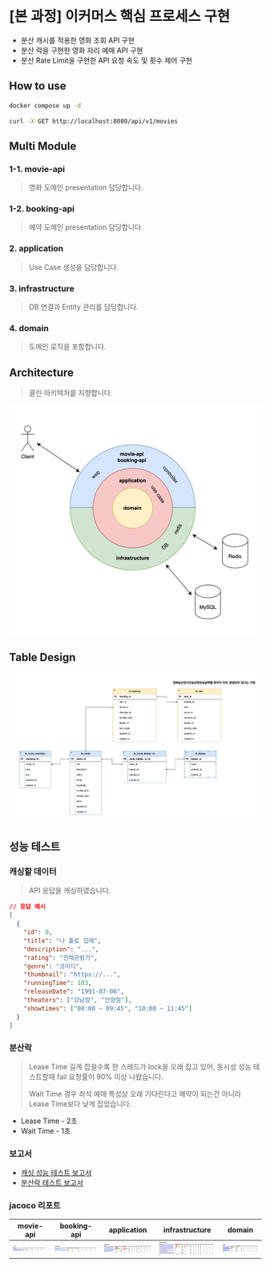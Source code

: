 # [본 과정] 이커머스 핵심 프로세스 구현
- 분산 캐시를 적용한 영화 조회 API 구현
- 분산 락을 구현한 영화 자리 예매 API 구현
- 분산 Rate Limit을 구현한 API 요청 속도 및 횟수 제어 구현

## How to use

```bash
docker compose up -d
```
```bash
curl -X GET http://localhost:8080/api/v1/movies
```

## Multi Module

### 1-1. movie-api
> 영화 도메인 presentation 담당합니다.

### 1-2. booking-api
> 예약 도메인 presentation 담당합니다.

### 2. application
> Use Case 생성을 담당합니다.

### 3. infrastructure
> DB 연결과 Entity 관리를 담당합니다.

### 4. domain
> 도메인 로직을 포함합니다.

## Architecture
> 클린 아키텍처를 지향합니다.

![arc](etc/readme/arc3.png)

## Table Design
![erd_db](etc/readme/erd2.png)

## 성능 테스트
### 캐싱할 데이터

> API 응답을 캐싱하였습니다.

```json
// 응답 예시
[
  {
    "id": 0,
    "title": "나 홀로 집에",
    "description": "...",
    "rating": "전체관람가",
    "genre": "코미디",
    "thumbnail": "https://...",
    "runningTime": 103,
    "releaseDate": "1991-07-06",
    "theaters": ["강남점", "안양점"],
    "showtimes": ["08:00 ~ 09:45", "10:00 ~ 11:45"]
  }
]
```

### 분산락
> Lease Time 길게 잡을수록 한 스레드가 lock을 오래 잡고 있어, 동시성 성능 테스트할때 fail 요청률이 90% 이상 나왔습니다.
> 
> Wait Time 경우 좌석 예매 특성상 오래 기다린다고 예약이 되는건 아니라 Lease Time보다 낮게 잡았습니다.
- Lease Time - 2초 
- Wait Time - 1초

### 보고서
- [캐싱 성능 테스트 보고서](https://gusty-football-62b.notion.site/17f81b29f03680718163fe0b7798383e)
- [분산락 테스트 보고서](https://gusty-football-62b.notion.site/18781b29f03680049de7db34240a6733)

### jacoco 리포트

| movie-api                  | booking-api | application                | infrastructure             | domain                     |
|----------------------------| ----------- |----------------------------|----------------------------|----------------------------|
 | ![j_m](etc/readme/j_m.png) | ![j_b](etc/readme/j_b.png) | ![j_a](etc/readme/j_a.png) | ![j_i](etc/readme/j_i.png) | ![j_d](etc/readme/j_d.png) |